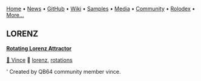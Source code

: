 [Home](https://qb64.com) • [News](/news.html) • [GitHub](/github.html) • [Wiki](/wiki.html) • [Samples](/samples.html) • [Media](/media.html) • [Community](/community.html) • [Rolodex](/rolodex.html) • [More...](/more.html)

## LORENZ

**[Rotating Lorenz Attractor](lorenz-attractor/index)**

[🐝 Vince](vince) 🔗 [lorenz](lorenz), [rotations](rotations)

' Created by QB64 community member vince.
